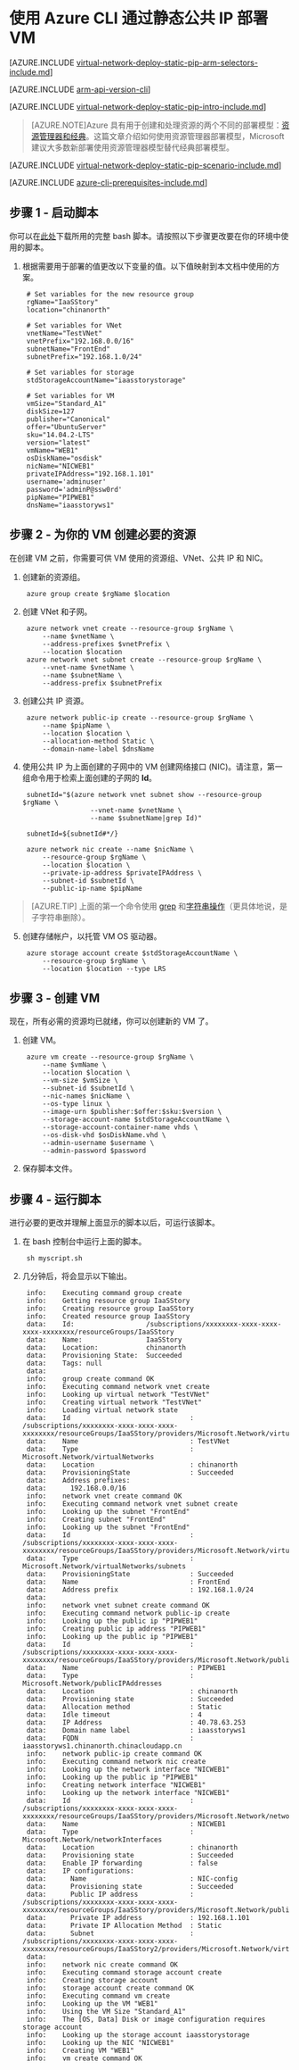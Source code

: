 <!-- ARM: tested -->

<properties 
   pageTitle="在 Resource Manager 中使用 Azure CLI 通过静态公共 IP 部署 VM | Azure"
   description="了解如何在 Resource Manager 中使用 Azure CLI 通过静态公共 IP 部署 VM"
   services="virtual-network"
   documentationCenter="na"
   authors="telmosampaio"
   manager="carmonm"
   editor=""
   tags="azure-resource-manager"
/>
<tags
	ms.service="virtual-network"
	ms.date="03/15/2016"
	wacn.date=""/>

# 使用 Azure CLI 通过静态公共 IP 部署 VM

[AZURE.INCLUDE [virtual-network-deploy-static-pip-arm-selectors-include.md](../includes/virtual-network-deploy-static-pip-arm-selectors-include.md)]

[AZURE.INCLUDE [arm-api-version-cli](../includes/arm-api-version-cli.md)]

[AZURE.INCLUDE [virtual-network-deploy-static-pip-intro-include.md](../includes/virtual-network-deploy-static-pip-intro-include.md)]

> [AZURE.NOTE]Azure 具有用于创建和处理资源的两个不同的部署模型：[资源管理器和经典](/documentation/articles/resource-manager-deployment-model)。这篇文章介绍如何使用资源管理器部署模型，Microsoft 建议大多数新部署使用资源管理器模型替代经典部署模型。

[AZURE.INCLUDE [virtual-network-deploy-static-pip-scenario-include.md](../includes/virtual-network-deploy-static-pip-scenario-include.md)]

[AZURE.INCLUDE [azure-cli-prerequisites-include.md](../includes/azure-cli-prerequisites-include.md)]

## 步骤 1 - 启动脚本

你可以在[此处](https://raw.githubusercontent.com/Azure/azure-quickstart-templates/master/IaaS-Story/03-Static-public-IP/virtual-network-deploy-static-pip-arm-cli.sh)下载所用的完整 bash 脚本。请按照以下步骤更改要在你的环境中使用的脚本。

1. 根据需要用于部署的值更改以下变量的值。以下值映射到本文档中使用的方案。

		# Set variables for the new resource group
		rgName="IaaSStory"
		location="chinanorth"
		
		# Set variables for VNet
		vnetName="TestVNet"
		vnetPrefix="192.168.0.0/16"
		subnetName="FrontEnd"
		subnetPrefix="192.168.1.0/24"
		
		# Set variables for storage
		stdStorageAccountName="iaasstorystorage"
		
		# Set variables for VM
		vmSize="Standard_A1"
		diskSize=127
		publisher="Canonical"
		offer="UbuntuServer"
		sku="14.04.2-LTS"
		version="latest"
		vmName="WEB1"
		osDiskName="osdisk"
		nicName="NICWEB1"
		privateIPAddress="192.168.1.101"
		username='adminuser'
		password='adminP@ssw0rd'
		pipName="PIPWEB1"
		dnsName="iaasstoryws1"

## 步骤 2 - 为你的 VM 创建必要的资源

在创建 VM 之前，你需要可供 VM 使用的资源组、VNet、公共 IP 和 NIC。

1. 创建新的资源组。

		azure group create $rgName $location
		
2. 创建 VNet 和子网。
		
		azure network vnet create --resource-group $rgName \
		    --name $vnetName \
		    --address-prefixes $vnetPrefix \
		    --location $location
		azure network vnet subnet create --resource-group $rgName \
		    --vnet-name $vnetName \
		    --name $subnetName \
		    --address-prefix $subnetPrefix

3. 创建公共 IP 资源。

		azure network public-ip create --resource-group $rgName \
		    --name $pipName \
		    --location $location \
		    --allocation-method Static \
		    --domain-name-label $dnsName 

4. 使用公共 IP 为上面创建的子网中的 VM 创建网络接口 (NIC)。请注意，第一组命令用于检索上面创建的子网的 **Id**。

		subnetId="$(azure network vnet subnet show --resource-group $rgName \
		                --vnet-name $vnetName \
		                --name $subnetName|grep Id)"

		subnetId=${subnetId#*/}
		
		azure network nic create --name $nicName \
		    --resource-group $rgName \
		    --location $location \
		    --private-ip-address $privateIPAddress \
		    --subnet-id $subnetId \
		    --public-ip-name $pipName

>[AZURE.TIP] 上面的第一个命令使用 [grep](http://tldp.org/LDP/Bash-Beginners-Guide/html/sect_04_02.html) 和[字符串操作](http://tldp.org/LDP/abs/html/string-manipulation.html)（更具体地说，是子字符串删除）。

5. 创建存储帐户，以托管 VM OS 驱动器。

		azure storage account create $stdStorageAccountName \
		    --resource-group $rgName \
		    --location $location --type LRS 

## 步骤 3 - 创建 VM 

现在，所有必需的资源均已就绪，你可以创建新的 VM 了。

1. 创建 VM。

		azure vm create --resource-group $rgName \
		    --name $vmName \
		    --location $location \
		    --vm-size $vmSize \
		    --subnet-id $subnetId \
		    --nic-names $nicName \
		    --os-type linux \
		    --image-urn $publisher:$offer:$sku:$version \
		    --storage-account-name $stdStorageAccountName \
		    --storage-account-container-name vhds \
		    --os-disk-vhd $osDiskName.vhd \
		    --admin-username $username \
		    --admin-password $password

2. 保存脚本文件。

## 步骤 4 - 运行脚本

进行必要的更改并理解上面显示的脚本以后，可运行该脚本。

1. 在 bash 控制台中运行上面的脚本。

		sh myscript.sh

2. 几分钟后，将会显示以下输出。

		info:    Executing command group create
		info:    Getting resource group IaaSStory
		info:    Creating resource group IaaSStory
		info:    Created resource group IaaSStory
		data:    Id:                  /subscriptions/xxxxxxxx-xxxx-xxxx-xxxx-xxxxxxxx/resourceGroups/IaaSStory
		data:    Name:                IaaSStory
		data:    Location:            chinanorth
		data:    Provisioning State:  Succeeded
		data:    Tags: null
		data:
		info:    group create command OK
		info:    Executing command network vnet create
		info:    Looking up virtual network "TestVNet"
		info:    Creating virtual network "TestVNet"
		info:    Loading virtual network state
		data:    Id                              : /subscriptions/xxxxxxxx-xxxx-xxxx-xxxx-xxxxxxxx/resourceGroups/IaaSStory/providers/Microsoft.Network/virtualNetworks/TestVNet
		data:    Name                            : TestVNet
		data:    Type                            : Microsoft.Network/virtualNetworks
		data:    Location                        : chinanorth
		data:    ProvisioningState               : Succeeded
		data:    Address prefixes:
		data:      192.168.0.0/16
		info:    network vnet create command OK
		info:    Executing command network vnet subnet create
		info:    Looking up the subnet "FrontEnd"
		info:    Creating subnet "FrontEnd"
		info:    Looking up the subnet "FrontEnd"
		data:    Id                              : /subscriptions/xxxxxxxx-xxxx-xxxx-xxxx-xxxxxxxx/resourceGroups/IaaSStory/providers/Microsoft.Network/virtualNetworks/TestVNet/subnets/FrontEnd
		data:    Type                            : Microsoft.Network/virtualNetworks/subnets
		data:    ProvisioningState               : Succeeded
		data:    Name                            : FrontEnd
		data:    Address prefix                  : 192.168.1.0/24
		data:
		info:    network vnet subnet create command OK
		info:    Executing command network public-ip create
		info:    Looking up the public ip "PIPWEB1"
		info:    Creating public ip address "PIPWEB1"
		info:    Looking up the public ip "PIPWEB1"
		data:    Id                              : /subscriptions/xxxxxxxx-xxxx-xxxx-xxxx-xxxxxxxx/resourceGroups/IaaSStory/providers/Microsoft.Network/publicIPAddresses/PIPWEB1
		data:    Name                            : PIPWEB1
		data:    Type                            : Microsoft.Network/publicIPAddresses
		data:    Location                        : chinanorth
		data:    Provisioning state              : Succeeded
		data:    Allocation method               : Static
		data:    Idle timeout                    : 4
		data:    IP Address                      : 40.78.63.253
		data:    Domain name label               : iaasstoryws1
		data:    FQDN                            : iaasstoryws1.chinanorth.chinacloudapp.cn
		info:    network public-ip create command OK
		info:    Executing command network nic create
		info:    Looking up the network interface "NICWEB1"
		info:    Looking up the public ip "PIPWEB1"
		info:    Creating network interface "NICWEB1"
		info:    Looking up the network interface "NICWEB1"
		data:    Id                              : /subscriptions/xxxxxxxx-xxxx-xxxx-xxxx-xxxxxxxx/resourceGroups/IaaSStory/providers/Microsoft.Network/networkInterfaces/NICWEB1
		data:    Name                            : NICWEB1
		data:    Type                            : Microsoft.Network/networkInterfaces
		data:    Location                        : chinanorth
		data:    Provisioning state              : Succeeded
		data:    Enable IP forwarding            : false
		data:    IP configurations:
		data:      Name                          : NIC-config
		data:      Provisioning state            : Succeeded
		data:      Public IP address             : /subscriptions/xxxxxxxx-xxxx-xxxx-xxxx-xxxxxxxx/resourceGroups/IaaSStory/providers/Microsoft.Network/publicIPAddresses/PIPWEB1
		data:      Private IP address            : 192.168.1.101
		data:      Private IP Allocation Method  : Static
		data:      Subnet                        : /subscriptions/xxxxxxxx-xxxx-xxxx-xxxx-xxxxxxxx/resourceGroups/IaaSStory2/providers/Microsoft.Network/virtualNetworks/TestVNet/subnets/FrontEnd
		data:
		info:    network nic create command OK
		info:    Executing command storage account create
		info:    Creating storage account
		info:    storage account create command OK
		info:    Executing command vm create
		info:    Looking up the VM "WEB1"
		info:    Using the VM Size "Standard_A1"
		info:    The [OS, Data] Disk or image configuration requires storage account
		info:    Looking up the storage account iaasstorystorage
		info:    Looking up the NIC "NICWEB1"
		info:    Creating VM "WEB1"
		info:    vm create command OK

<!---HONumber=Mooncake_0418_2016-->